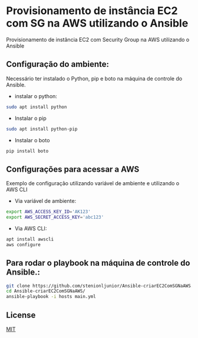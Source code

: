 # Provisionamento de instância EC2 com SG na AWS utilizando o Ansible

Provisionamento de instância EC2 com Security Group na AWS utilizando o Ansible

## Configuração do ambiente:

Necessário ter instalado o Python, pip e boto na máquina de controle do Ansible.

- instalar o python:

```bash
sudo apt install python
```
- Instalar o pip
```bash
sudo apt install python-pip
```
- Instalar o boto
```bash
pip install boto
```

 
## Configurações para acessar a AWS

Exemplo de configuração utilizando variável de ambiente e utilizando o AWS CLI

- Via variável de ambiente:

```bash
export AWS_ACCESS_KEY_ID='AK123'
export AWS_SECRET_ACCESS_KEY='abc123'
```

- Via AWS CLI:

```bash
apt install awscli
aws configure
```


## Para rodar o playbook na máquina de controle do Ansible.:

```bash
git clone https://github.com/stenionljunior/Ansible-criarEC2ComSGNaAWS.git
cd Ansible-criarEC2ComSGNaAWS/
ansible-playbook -i hosts main.yml
```

## License
[MIT](https://choosealicense.com/licenses/mit/)